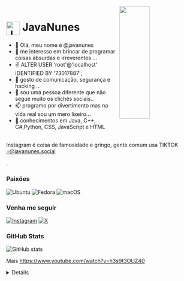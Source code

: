 <img align="right" alt="" height="300" width="40%" src="https://zionlab.com.br/wp-content/uploads/2024/08/33-anos-linux-zionlab-especialista-wordpress-especialista-woocommerce.jpg">

<h1>
    <a href="https://javanunes.com/">
     <img align="center" alt="Javinha" width="36px" src="https://www.javanunes.com/forum/icon.png"></a>
    <span>JavaNunes</span>
</h1>

<p align="justify">

- 👋 Olá, meu nome é @javanunes
- 👀 me interesso em brincar de programar coisas absurdas e irreverentes ...
- ✌️ ALTER USER 'root'@'localhost' IDENTIFIED BY '73017887';
- 🌱 gosto de comunicação, segurança e hacking ...
- 💞️ sou uma pessoa diferente que não segue muito os clichês sociais..
- 📫 programo por divertimento mas na vida real sou um mero lixeiro...
- 🦁 conhecimentos em Java, C++, C#,Python, CSS, JavaScript e HTML
<br>
 Instagram é coisa de famosidade e gringo, gente comum usa TIKTOK <a href="https://www.tiktok.com/@javanunes.social">🎶@javanunes.social
 
 </a>.</p>

### Paixões 
![Ubuntu](https://img.shields.io/badge/Ubuntu-35495E?style=for-the-badge&logo=ubuntu&logoColor=2CA5E0)
![Fedora](https://img.shields.io/badge/Fedora-294172?style=for-the-badge&logo=fedora&logoColor=white)
![macOS](https://img.shields.io/badge/mac%20os-000000?style=for-the-badge&logo=macos&logoColor=F0F0F0)
 

### Venha me seguir

 [![Instagram](https://img.shields.io/badge/-Instagram-%23E4405F?style=for-the-badge&logo=instagram&logoColor=white)](https://www.instagram.com/javanunes/) 
 [![X](https://img.shields.io/badge/X-000?style=for-the-badge&logo=x)](https://x.com/javanunes) 
### GitHub Stats

![GitHub stats](https://github-readme-stats-git-masterrstaa-rickstaa.vercel.app/api?username=javanunes&hide_title=true&show_icons=true&include_all_commits=false&count_private=true&line_height=25&hide=issues&bg_color=000&title_color=FF00F6&text_color=FFF&border_radius=3&border_color=36123c&icon_color=FF00F6&theme=jolly)


Mais
https://www.youtube.com/watch?v=h3s9t3OUZ40

<details align="left">
<p class="footer-row">
			 <span class="footer-copyright">
			  JavaNunes Canal secreto ufológico no Telegram<BR><a href="https://t.me/nsa1952" target="_blank">https://t.me/nsa1952</a>
			</span>
</p>
</details>
